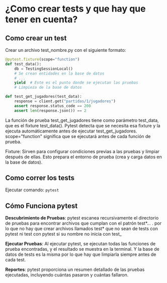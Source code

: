 # ¿Como crear tests y que hay que tener en cuenta?

## Como crear un test

Crear un archivo test_nombre.py con el siguiente formato:

```python
@pytest.fixture(scope="function")
def test_data():
    db = TestingSessionLocal()
    # Se crean entidades en la base de datos
    # ...
    yield  # Este es el punto donde se ejecutan las pruebas
    # Limpieza de la base de datos

def test_get_jugadores(test_data):
    response = client.get("partidas/1/jugadores")
    assert response.status_code == 200
    assert len(response.json()) == 2
```

La función de prueba test_get_jugadores tiene como parámetro test_data, que es el fixture test_data(). Pytest detecta que se necesita esa fixture y la ejecuta
automáticamente antes de ejecutar test_get_jugadores.
scope="function" significa que se ejecutará antes de cada función de prueba.

Fixture: Sirven para configurar condiciones previas a las pruebas y limpiar después de ellas. Esto prepara el entorno de prueba (crea y carga datos en la base de datos).

## Como correr los tests

Ejecutar comando: `pytest`

## Cómo Funciona pytest

**Descubrimiento de Pruebas**: pytest escanea recursivamente el directorio de pruebas para encontrar archivos que cumplan con el patrón test*... . por lo que no hay que crear archivos llamados test* que no sean de tests con pytest ni test con pytest si su nombre no inicia con test\_

**Ejecutar Pruebas**: Al ejecutar pytest, se ejecutan todas las funciones de prueba encontradas, y el resultado se muestra en la terminal.
Y la base de datos de tests es la misma por lo que hay que limpiarla siempre antes de cada test.

**Reportes**: pytest proporciona un resumen detallado de las pruebas ejecutadas, incluyendo cuántas pasaron y cuántas fallaron.
